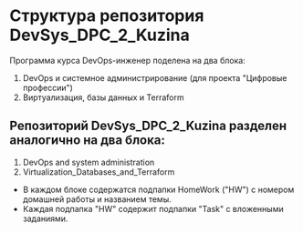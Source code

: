 # Cтруктура репозитория DevSys_DPC_2_Kuzina

Программа курса DevOps-инженер поделена на два блока:

1. DevOps и системное администрирование (для проекта "Цифровые профессии")
2. Виртуализация, базы данных и Terraform

## Репозиторий DevSys_DPC_2_Kuzina разделен аналогично на два блока:

1. DevOps and system administration
2. Virtualization_Databases_and_Terraform

* В каждом блоке содержатся подпапки HomeWork ("HW") c номером домашней работы и названием темы.
* Каждая подпапка "HW" содержит подпапки "Task" c вложенными заданиями.
